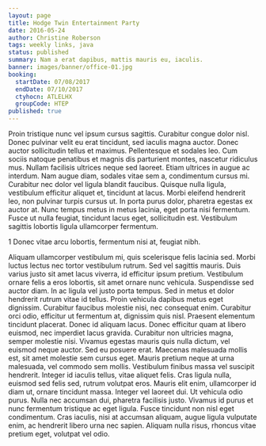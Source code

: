 ```yaml
---
layout: page
title: Hodge Twin Entertainment Party
date: 2016-05-24
author: Christine Roberson
tags: weekly links, java
status: published
summary: Nam a erat dapibus, mattis mauris eu, iaculis.
banner: images/banner/office-01.jpg
booking:
  startDate: 07/08/2017
  endDate: 07/10/2017
  ctyhocn: ATLELHX
  groupCode: HTEP
published: true
---
```

Proin tristique nunc vel ipsum cursus sagittis. Curabitur congue dolor nisl. Donec pulvinar velit eu erat tincidunt, sed iaculis magna auctor. Donec auctor sollicitudin tellus et maximus. Pellentesque et sodales leo. Cum sociis natoque penatibus et magnis dis parturient montes, nascetur ridiculus mus. Nullam facilisis ultrices neque sed laoreet. Etiam ultrices in augue ac interdum. Nam augue diam, sodales vitae sem a, condimentum cursus mi. Curabitur nec dolor vel ligula blandit faucibus. Quisque nulla ligula, vestibulum efficitur aliquet et, tincidunt at lacus. Morbi eleifend hendrerit leo, non pulvinar turpis cursus ut. In porta purus dolor, pharetra egestas ex auctor at. Nunc tempus metus in metus lacinia, eget porta nisi fermentum. Fusce ut nulla feugiat, tincidunt lacus eget, sollicitudin est. Vestibulum sagittis lobortis ligula ullamcorper fermentum.

1 Donec vitae arcu lobortis, fermentum nisi at, feugiat nibh.

Aliquam ullamcorper vestibulum mi, quis scelerisque felis lacinia sed. Morbi luctus lectus nec tortor vestibulum rutrum. Sed vel sagittis mauris. Duis varius justo sit amet lacus viverra, id efficitur ipsum pretium. Vestibulum ornare felis a eros lobortis, sit amet ornare nunc vehicula. Suspendisse sed auctor diam. In ac ligula vel justo porta tempus. Sed in metus et dolor hendrerit rutrum vitae id tellus. Proin vehicula dapibus metus eget dignissim. Curabitur faucibus molestie nisi, nec consequat enim. Curabitur orci odio, efficitur ut fermentum at, dignissim quis nisl. Praesent elementum tincidunt placerat. Donec id aliquam lacus. Donec efficitur quam at libero euismod, nec imperdiet lacus gravida. Curabitur non ultricies magna, semper molestie nisi. Vivamus egestas mauris quis nulla dictum, vel euismod neque auctor.
Sed eu posuere erat. Maecenas malesuada mollis est, sit amet molestie sem cursus eget. Mauris pretium neque at urna malesuada, vel commodo sem mollis. Vestibulum finibus massa vel suscipit hendrerit. Integer id iaculis tellus, vitae aliquet felis. Cras ligula nulla, euismod sed felis sed, rutrum volutpat eros. Mauris elit enim, ullamcorper id diam ut, ornare tincidunt massa. Integer vel laoreet dui. Ut vehicula odio purus. Nulla nec accumsan dui, pharetra facilisis justo. Vivamus id purus et nunc fermentum tristique ac eget ligula. Fusce tincidunt non nisl eget condimentum. Cras iaculis, nisi at accumsan aliquam, augue ligula vulputate enim, ac hendrerit libero urna nec sapien. Aliquam nulla risus, rhoncus vitae pretium eget, volutpat vel odio.
